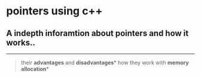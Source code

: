 # pointers using c++
## A indepth inforamtion about pointers and how it works..
---
> their __advantages__ and __disadvantages__*
> how they work with __memory allocation__*

